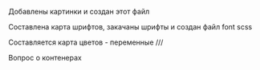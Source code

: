Добавлены картинки и создан этот файл

Составлена карта шрифтов, закачаны шрифты и создан файл font scss

Составляется карта цветов - переменные ///

Вопрос о контенерах
